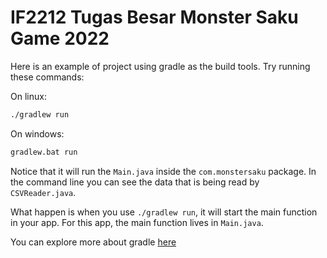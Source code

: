 # IF2212 Tugas Besar Monster Saku Game 2022

Here is an example of project using gradle as the build tools.
Try running these commands:

On linux:
```bash
./gradlew run
```

On windows:
```cmd
gradlew.bat run
```

Notice that it will run the `Main.java` inside the `com.monstersaku` package.
In the command line you can see the data that is being read by `CSVReader.java`.

What happen is when you use `./gradlew run`, it will start the main function in your app.
For this app, the main function lives in `Main.java`.

You can explore more about gradle [here](https://guides.gradle.org/creating-new-gradle-builds/)
